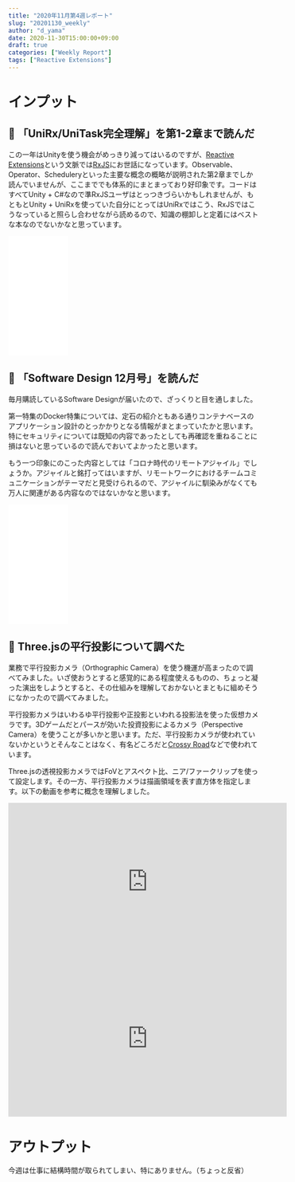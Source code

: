 ```yaml
---
title: "2020年11月第4週レポート"
slug: "20201130_weekly"
author: "d_yama"
date: 2020-11-30T15:00:00+09:00
draft: true
categories: ["Weekly Report"]
tags: ["Reactive Extensions"]
---
```


# インプット

## 📝 「UniRx/UniTask完全理解」を第1-2章まで読んだ

この一年はUnityを使う機会がめっきり減ってはいるのですが、[Reactive Extensions](http://reactivex.io/)という文脈では[RxJS](https://rxjs-dev.firebaseapp.com/guide/overview)にお世話になっています。Observable、Operator、Scheduleryといった主要な概念の概略が説明された第2章までしか読んでいませんが、ここまででも体系的にまとまっており好印象です。コードはすべてUnity + C#なので準RxJSユーザはとっつきづらいかもしれませんが、もともとUnity + UniRxを使っていた自分にとってはUniRxではこう、RxJSではこうなっていると照らし合わせながら読めるので、知識の棚卸しと定着にはベストな本なのでないかなと思っています。

<iframe style="width:120px;height:240px;" marginwidth="0" marginheight="0" scrolling="no" frameborder="0" src="//rcm-fe.amazon-adsystem.com/e/cm?lt1=_blank&bc1=000000&IS2=1&bg1=FFFFFF&fc1=000000&lc1=0000FF&t=7dyama-22&language=ja_JP&o=9&p=8&l=as4&m=amazon&f=ifr&ref=as_ss_li_til&asins=B08MNQT86F&linkId=44942c23f9fe5e60fd951798548e1837"></iframe>

## 📝 「Software Design 12月号」を読んだ

毎月購読しているSoftware Designが届いたので、ざっくりと目を通しました。

第一特集のDocker特集については、定石の紹介ともある通りコンテナベースのアプリケーション設計のとっかかりとなる情報がまとまっていたかと思います。特にセキュリティについては既知の内容であったとしても再確認を重ねることに損はないと思っているので読んでおいてよかったと思います。

もう一つ印象にのこった内容としては「コロナ時代のリモートアジャイル」でしょうか。アジャイルと銘打ってはいますが、リモートワークにおけるチームコミュニケーションがテーマだと見受けられるので、アジャイルに馴染みがなくても万人に関連がある内容なのではないかなと思います。

<iframe style="width:120px;height:240px;" marginwidth="0" marginheight="0" scrolling="no" frameborder="0" src="//rcm-fe.amazon-adsystem.com/e/cm?lt1=_blank&bc1=000000&IS2=1&bg1=FFFFFF&fc1=000000&lc1=0000FF&t=7dyama-22&language=ja_JP&o=9&p=8&l=as4&m=amazon&f=ifr&ref=as_ss_li_til&asins=B08MZSH6ZD&linkId=b0805467c431b66fb816da88e23c8c60"></iframe>

## 📝 Three.jsの平行投影について調べた

業務で平行投影カメラ（Orthographic Camera）を使う機運が高まったので調べてみました。いざ使おうとすると感覚的にある程度使えるものの、ちょっと凝った演出をしようとすると、その仕組みを理解しておかないとまともに組めそうになかったので調べてみました。

平行投影カメラはいわるゆ平行投影や正投影といわれる投影法を使った仮想カメラです。3Dゲームだとパースが効いた投資投影によるカメラ（Perspective Camera）を使うことが多いかと思います。ただ、平行投影カメラが使われていないかというとそんなことはなく、有名どころだと[Crossy Road](https://www.crossyroad.com/)などで使われています。

Three.jsの透視投影カメラではFoVとアスペクト比、ニア/ファークリップを使って設定します。その一方、平行投影カメラは描画領域を表す直方体を指定します。以下の動画を参考に概念を理解しました。

<iframe width="560" height="315" src="https://www.youtube.com/embed/KyTaxN2XUyQ" frameborder="0" allow="accelerometer; autoplay; clipboard-write; encrypted-media; gyroscope; picture-in-picture" allowfullscreen></iframe>

<iframe width="560" height="315" src="https://www.youtube.com/embed/k3adBAnDpos" frameborder="0" allow="accelerometer; autoplay; clipboard-write; encrypted-media; gyroscope; picture-in-picture" allowfullscreen></iframe>


# アウトプット

今週は仕事に結構時間が取られてしまい、特にありません。（ちょっと反省）